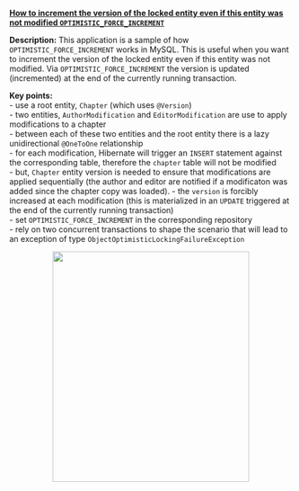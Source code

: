 **[How to increment the version of the locked entity even if this entity was not modified `OPTIMISTIC_FORCE_INCREMENT`](https://github.com/AnghelLeonard/Hibernate-SpringBoot/tree/master/HibernateSpringBootOptimisticForceIncrement)**

**Description:** This application is a sample of how `OPTIMISTIC_FORCE_INCREMENT` works in MySQL. This is useful when you want to increment the version of the locked entity even if this entity was not modified. Via `OPTIMISTIC_FORCE_INCREMENT` the version is updated (incremented) at the end of the currently running transaction.

**Key points:**\
     - use a root entity, `Chapter` (which uses `@Version`)\
     - two entities, `AuthorModification` and `EditorModification` are use to apply modifications to a chapter\
     - between each of these two entities and the root entity there is a lazy unidirectional `@OneToOne` relationship\
     - for each modification, Hibernate will trigger an `INSERT` statement against the corresponding table, therefore the `chapter` table will not be modified\
     - but, `Chapter` entity version is needed to ensure that modifications are applied sequentially (the author and editor are notified if a modificaton was added since the chapter copy was loaded).
     - the `version` is forcibly increased at each modification (this is materialized in an `UPDATE` triggered at the end of the currently running transaction)\
     - set `OPTIMISTIC_FORCE_INCREMENT` in the corresponding repository\
     - rely on two concurrent transactions to shape the scenario that will lead to an exception of type `ObjectOptimisticLockingFailureException`
     
<a href="https://leanpub.com/java-persistence-performance-illustrated-guide"><p align="center"><img src="https://github.com/AnghelLeonard/Hibernate-SpringBoot/blob/master/Java%20Persistence%20Performance%20Illustrated%20Guide.jpg" height="410" width="350"/></p></a>
